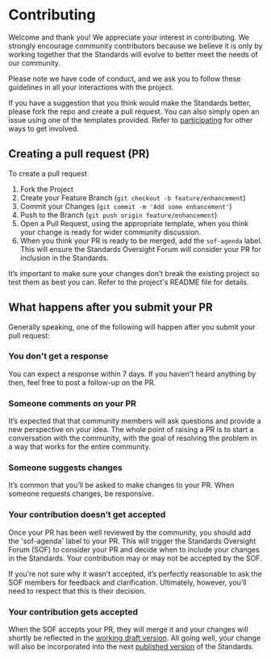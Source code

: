 # Contributing

Welcome and thank you! We appreciate your interest in contributing. We strongly encourage community contributors because we believe it is only by working together that the Standards will evolve to better meet the needs of our community.

Please note we have code of conduct, and we ask you to follow these guidelines in all your interactions with the project.

If you have a suggestion that you think would make the Standards better, please fork the repo and create a pull request. You can also simply open an issue using one of the templates provided. Refer to [participating](/community/get-involved/03.1-participating) for other ways to get involved.

## Creating a pull request (PR)

To create a pull request

1. Fork the Project
2. Create your Feature Branch (`git checkout -b feature/enhancement`)
3. Commit your Changes (`git commit -m 'Add some enhancement'`)
4. Push to the Branch (`git push origin feature/enhancement`)
5. Open a Pull Request, using the appropriate template, when you think your change is ready for wider community discussion.
6. When you think your PR is ready to be merged, add the `sof-agenda` label. This will ensure the Standards Oversight Forum will consider your PR for inclusion in the Standards.

It’s important to make sure your changes don’t break the existing project so test them as best you can. Refer to the project's README file for details.

## What happens after you submit your PR

Generally speaking, one of the following will happen after you submit your pull request:

### You don't get a response

You can expect a response within 7 days. If you haven't heard anything by then, feel free to post a follow-up on the PR.

### Someone comments on your PR

It’s expected that that community members will ask questions and provide a new perspective on your idea. The whole point of raising a PR is to start a conversation with the community, with the goal of resolving the problem in a way that works for the entire community.

### Someone suggests changes

It’s common that you’ll be asked to make changes to your PR. When someone requests changes, be responsive.

### Your contribution doesn’t get accepted

Once your PR has been well reviewed by the community, you should add the 'sof-agenda' label to your PR. This will trigger the Standards Oversight Forum (SOF) to consider your PR and decide when to include your changes in the Standards. Your contribution may or may not be accepted by the SOF.

If you’re not sure why it wasn’t accepted, it’s perfectly reasonable to ask the SOF members for feedback and clarification. Ultimately, however, you’ll need to respect that this is their decision.

### Your contribution gets accepted

When the SOF accepts your PR, they will merge it and your changes will shortly be reflected in the [working draft version](https://apistandards.digital.health.nz/). All going well, your change will also be incorporated into the next [published version](https://apistandards.digital.health.nz/latest) of the Standards.
